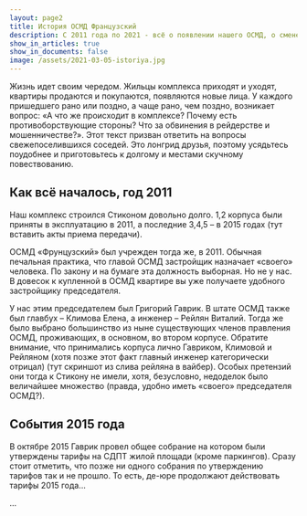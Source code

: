 ```yaml
---
layout: page2
title: История ОСМД Французский
description: С 2011 года по 2021 - всё о появлении нашего ОСМД, о смене и захвате власти в нём
show_in_articles: true
show_in_documents: false
image: /assets/2021-03-05-istoriya.jpg
---
```


Жизнь идет своим чередом. Жильцы комплекса приходят и уходят, квартиры продаются и покупаются, появляются новые лица. У каждого пришедшего рано или поздно, а чаще рано, чем поздно, возникает вопрос: «А что же происходит в комплексе? Почему есть противоборствующие стороны? Что за обвинения в рейдерстве и мошенничестве?». Этот текст призван ответить на вопросы свежепоселившихся соседей. Это лонгрид друзья, поэтому усядьтесь поудобнее и приготовьтесь к долгому и местами скучному повествованию.

## Как всё началось, год 2011

Наш комплекс строился Стиконом довольно долго. 1,2 корпуса были приняты в эксплуатацию в 2011, а последние 3,4,5 – в 2015 годах (тут вставить акты приема передачи). 

ОСМД «Фрунцузский» был учрежден тогда же, в 2011. Обычная печальная практика, что главой ОСМД застройщик назначает «своего» человека. По закону и на бумаге эта должность выборная. Но не у нас. В довесок к купленной в ОСМД квартире вы уже получаете удобного застройщику председателя.

У нас этим председателем был Григорий Гаврик. В штате ОСМД также был главбух – Климова Елена, а инженер – Рейлян Виталий. Тогда же было выбрано большинство из ныне существующих членов правления ОСМД, проживающих, в основном, во втором корпусе. Обратите внимание, что принимались корпуса лично Гавриком, Климовой и Рейляном (хотя позже этот факт главный инженер категорически отрицал) (тут скриншот из слива рейляна в вайбер). Особых претензий они тогда к Стикону не имели, хотя, безусловно, недоделок было величайшее множество (правда, удобно иметь «своего» председателя ОСМД?).


## События 2015 года

В октябре 2015 Гаврик провел общее собрание на котором были утверждены тарифы на СДПТ жилой площади (кроме паркингов). Сразу стоит отметить, что позже ни одного собрания по утверждению тарифов так и не прошло. То есть, де-юре продолжают действовать тарифы 2015 года...

...




